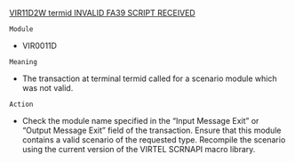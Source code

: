 [VIR11D2W termid INVALID FA39 SCRIPT RECEIVED](https://virtel.readthedocs.io/en/latest/manuals/virtel/Virtel459MG/messages.html?highlight=VIR11D2W#VIR11D2W)

`Module`
- VIR0011D

`Meaning`
- The transaction at terminal termid called for a scenario module which was not valid.

`Action`
- Check the module name specified in the “Input Message Exit” or “Output Message Exit” field of the transaction. Ensure that this module contains a valid scenario of the requested type. Recompile the scenario using the current version of the VIRTEL SCRNAPI macro library.
